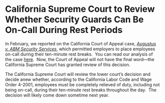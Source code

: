 # California Supreme Court to Review Whether Security Guards Can Be On-Call During Rest Periods

In February, we reported on the California Court of Appeal case, [_Augustus v. ABM Security Services_](http://www.courts.ca.gov/opinions/nonpub/B243788.PDF), which permitted employers to place employees on-call during their ten-minute rest breaks.  You can read our analysis of the case [here](http://www.ktlawsf.com/blog/2015/2/2/california-employers-can-require-employees-to-remain-on-call-during-rest-periods).  Now, the Court of Appeal will not have the final word—the California Supreme Court has granted review of this decision.

The California Supreme Court will review the lower court’s decision and decide anew whether, according to the California Labor Code and Wage Order 4-2001, employees must be completely relieved of duty, including not being on-call, during their ten-minute rest breaks throughout the day.  The decision will likely come down sometime next year.